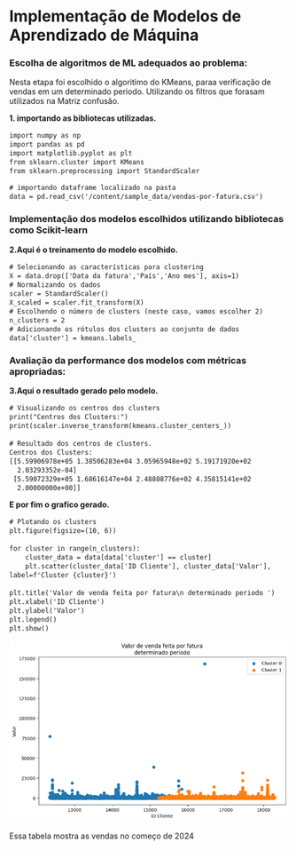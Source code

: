 # Implementação de Modelos de Aprendizado de Máquina

### Escolha de algoritmos de ML adequados ao problema:
Nesta etapa foi escolhido o algoritimo do  KMeans, paraa verificação de vendas em um determinado periodo. Utilizando os filtros que forasam utilizados na Matriz confusão.  

**1. importando as bibliotecas utilizadas.**
```phyton
import numpy as np
import pandas as pd
import matplotlib.pyplot as plt
from sklearn.cluster import KMeans
from sklearn.preprocessing import StandardScaler 
```
```
# importando dataframe localizado na pasta
data = pd.read_csv('/content/sample_data/vendas-por-fatura.csv')
```
### Implementação dos modelos escolhidos utilizando bibliotecas como Scikit-learn

**2.Aqui é o treinamento do modelo escolhido.**

````phyton
# Selecionando as características para clustering
X = data.drop(['Data da fatura','País','Ano mes'], axis=1)
# Normalizando os dados
scaler = StandardScaler()
X_scaled = scaler.fit_transform(X)
# Escolhendo o número de clusters (neste caso, vamos escolher 2)
n_clusters = 2
# Adicionando os rótulos dos clusters ao conjunto de dados
data['cluster'] = kmeans.labels_
````

### Avaliação da performance dos modelos com métricas apropriadas:
**3.Aqui o resultado gerado pelo modelo.**

````phyton
# Visualizando os centros dos clusters
print("Centros dos Clusters:")
print(scaler.inverse_transform(kmeans.cluster_centers_))

# Resultado dos centros de clusters.
Centros dos Clusters:
[[5.59906978e+05 1.38506283e+04 3.05965948e+02 5.19171920e+02
  2.03293352e-04]
 [5.59072329e+05 1.68616147e+04 2.48808776e+02 4.35815141e+02
  2.00000000e+00]]
````

**E por fim o grafíco gerado.**

````phyton
# Plotando os clusters
plt.figure(figsize=(10, 6))

for cluster in range(n_clusters):
    cluster_data = data[data['cluster'] == cluster]
    plt.scatter(cluster_data['ID Cliente'], cluster_data['Valor'], label=f'Cluster {cluster}')

plt.title('Valor de venda feita por fatura\n determinado periodo ')
plt.xlabel('ID Cliente')
plt.ylabel('Valor')
plt.legend()
plt.show()
````

![img](/Aprendizado%20de%20Máquina/2.Modelos%20de%20Aprendizado%20de%20Máquina/tabela_vendas.png)

Essa tabela mostra as vendas no começo de 2024